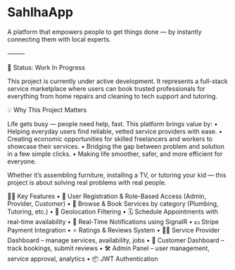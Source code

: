 # SahlhaApp
A platform that empowers people to get things done — by instantly connecting them with local experts.

⸻

🚧 Status: Work In Progress

This project is currently under active development. It represents a full-stack service marketplace where users can book trusted professionals for everything from home repairs and cleaning to tech support and tutoring.

💡 Why This Project Matters

Life gets busy — people need help, fast. This platform brings value by:
	•	Helping everyday users find reliable, vetted service providers with ease.
	•	Creating economic opportunities for skilled freelancers and workers to showcase their services.
	•	Bridging the gap between problem and solution in a few simple clicks.
	•	Making life smoother, safer, and more efficient for everyone.

Whether it’s assembling furniture, installing a TV, or tutoring your kid — this project is about solving real problems with real people.

👨‍💼 Key Features
	•	👥 User Registration & Role-Based Access (Admin, Provider, Customer)
	•	🧰 Browse & Book Services by category (Plumbing, Tutoring, etc.)
	•	📍 Geolocation Filtering
	•	🗓️ Schedule Appointments with real-time availability
	•	💬 Real-Time Notifications using SignalR
	•	💵 Stripe Payment Integration
	•	⭐ Ratings & Reviews System
	•	👨‍🔧 Service Provider Dashboard – manage services, availability, jobs
	•	👤 Customer Dashboard – track bookings, submit reviews
	•	🛠️ Admin Panel – user management, service approval, analytics
	•	📦 JWT Authentication
